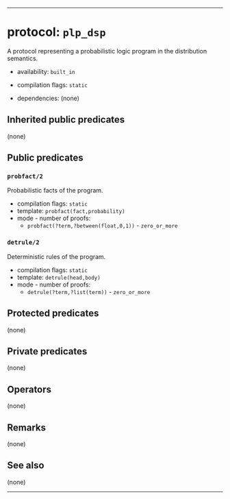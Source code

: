 
-------------------------------------------------------------------------------
# protocol: `plp_dsp`

A protocol representing a probabilistic logic program in the distribution semantics.

* availability: `built_in`

* compilation flags: `static`

* dependencies:
  (none)


## Inherited public predicates

(none)

## Public predicates

### <a name="probfact/2"></a>`probfact/2`

Probabilistic facts of the program.

* compilation flags: `static`
* template: `probfact(fact,probability)`
* mode - number of proofs:
  * `probfact(?term,?between(float,0,1))` - `zero_or_more`

### <a name="detrule/2"></a>`detrule/2`

Deterministic rules of the program.

* compilation flags: `static`
* template: `detrule(head,body)`
* mode - number of proofs:
  * `detrule(?term,?list(term))` - `zero_or_more`

## Protected predicates

(none)

## Private predicates

(none)

## Operators

(none)

## Remarks

(none)

## See also

(none)


-------------------------------------------------------------------------------
